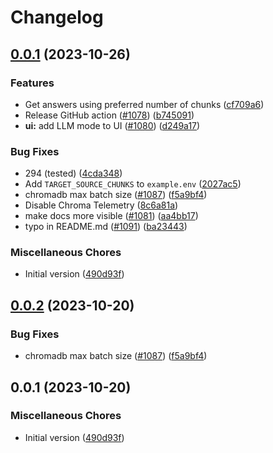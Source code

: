# Changelog

## [0.0.1](https://github.com/creatingsapien/privateGPT/compare/v0.0.2...v0.0.1) (2023-10-26)


### Features

* Get answers using preferred number of chunks ([cf709a6](https://github.com/creatingsapien/privateGPT/commit/cf709a6b7a951fc333ef5a089b24179ca660469b))
* Release GitHub action ([#1078](https://github.com/creatingsapien/privateGPT/issues/1078)) ([b745091](https://github.com/creatingsapien/privateGPT/commit/b7450911b25b0b70528fd4b620cffb90766e3448))
* **ui:** add LLM mode to UI ([#1080](https://github.com/creatingsapien/privateGPT/issues/1080)) ([d249a17](https://github.com/creatingsapien/privateGPT/commit/d249a17c330abd122e4988d35d94bcc2df980700))


### Bug Fixes

* 294 (tested) ([4cda348](https://github.com/creatingsapien/privateGPT/commit/4cda348cf87f56ff237e376b03732b1b47a99215))
* Add `TARGET_SOURCE_CHUNKS` to `example.env` ([2027ac5](https://github.com/creatingsapien/privateGPT/commit/2027ac563b6606199563632191b65f5105af8ebe))
* chromadb max batch size ([#1087](https://github.com/creatingsapien/privateGPT/issues/1087)) ([f5a9bf4](https://github.com/creatingsapien/privateGPT/commit/f5a9bf4e374b2d4c76438cf8a97cccf222ec8e6f))
* Disable Chroma Telemetry ([8c6a81a](https://github.com/creatingsapien/privateGPT/commit/8c6a81a07fc9c800d53f62a33f5ae3b5247a22a6))
* make docs more visible ([#1081](https://github.com/creatingsapien/privateGPT/issues/1081)) ([aa4bb17](https://github.com/creatingsapien/privateGPT/commit/aa4bb17a2e6a797b450fa11a45e0b0528b8efecf))
* typo in README.md ([#1091](https://github.com/creatingsapien/privateGPT/issues/1091)) ([ba23443](https://github.com/creatingsapien/privateGPT/commit/ba23443a70d323cd4f9a242b33fd9dce1bacd2db))


### Miscellaneous Chores

* Initial version ([490d93f](https://github.com/creatingsapien/privateGPT/commit/490d93fdc1977443c92f6c42e57a1c585aa59430))

## [0.0.2](https://github.com/imartinez/privateGPT/compare/v0.0.1...v0.0.2) (2023-10-20)


### Bug Fixes

* chromadb max batch size ([#1087](https://github.com/imartinez/privateGPT/issues/1087)) ([f5a9bf4](https://github.com/imartinez/privateGPT/commit/f5a9bf4e374b2d4c76438cf8a97cccf222ec8e6f))

## 0.0.1 (2023-10-20)

### Miscellaneous Chores

* Initial version ([490d93f](https://github.com/imartinez/privateGPT/commit/490d93fdc1977443c92f6c42e57a1c585aa59430))

